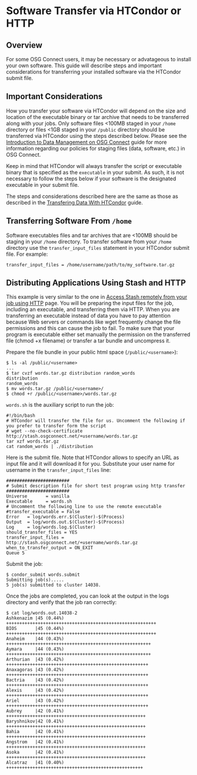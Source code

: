 
[title]: - "Software Transfer via HTCondor or HTTP"
 

# Software Transfer via HTCondor or HTTP

## Overview

For some OSG Connect users, it may be necessary or advatageous to install your own software. This guide will 
describe steps and important considerations for transferring your installed software via the HTCondor submit file.  

## Important Considerations

How you transfer your software via HTCondor will depend on the size and location of the executable binary or tar archive 
that needs to be transferred along with your jobs. Only software files <100MB staged in your `/home` directory or files 
<1GB staged in your `/public` directory should be transferred via HTCondor using the steps described below. Please see the [Introduction to Data Management on OSG Connect](https://support.opensciencegrid.org/support/solutions/articles/12000002985) guide for more information regarding our policies for staging files (data, software, etc.) in OSG Connect.  

Keep in mind that HTCondor will always transfer the script or executable binary that is specified as the `executable` in your submit. As such, it is not necessary to follow the steps below if your software is the designated executable in your submit file.  

The steps and considerations described here are the same as those as described in the [Transfering Data With HTCondor](https://support.opensciencegrid.org/support/solutions/articles/5000639787) guide.

## Transferring Software From `/home`

Software executables files and tar archives that are <100MB should be staging in your `/home` directory. To transfer software 
from your `/home` directory use the `transfer_input_files` statement in your HTCondor submit file. For example:

	transfer_input_files = /home/username/path/to/my_software.tar.gz

## Distributing Applications Using Stash and HTTP

This example is very similar to the one in [Access Stash remotely from your job using HTTP](http://support.opensciencegrid.org/support/solutions/articles/5000639798-access-stash-remotely-using-http) page.  You will be preparing the 
input files for the job, including an executable, and transferring them via HTTP. When you are transferring an executable 
instead of data you have to pay attention because Web servers or commands like wget frequently change the file permissions 
and this can cause the job to fail. To make sure that your program is executable either set manually the permission on the 
transferred file (chmod +x filename) or transfer a tar bundle and uncompress it.

Prepare the file bundle in your public html space (`/public/<username>`):

	$ ls -al /public/<username>
	...
	$ tar cvzf words.tar.gz distribution random_words
	distribution
	random_words
	$ mv words.tar.gz /public/<username>/
	$ chmod +r /public/<username>/words.tar.gz

`words.sh` is the auxiliary script to run the job:

	#!/bin/bash
	# HTCondor will transfer the file for us. Uncomment the following if you prefer to transfer form the script
	# wget --no-check-certificate http://stash.osgconnect.net/+username/words.tar.gz
	tar xzf words.tar.gz
	cat random_words | ./distribution

Here is the submit file. Note that HTCondor allows to specify an URL as input file and it will download it for you. Substitute your user name for username in the `transfer_input_files` line:

	########################
	# Submit description file for short test program using http transfer
	########################
	Universe       = vanilla
	Executable     = words.sh
	# Uncomment the following line to use the remote executable
	#transfer_executable = False
	Error   = log/words.err.$(Cluster)-$(Process)
	Output  = log/words.out.$(Cluster)-$(Process)
	Log     = log/words.log.$(Cluster)
	should_transfer_files = YES
	transfer_input_files = http://stash.osgconnect.net/+username/words.tar.gz
	when_to_transfer_output = ON_EXIT
	Queue 5

Submit the job:

	$ condor_submit words.submit
	Submitting job(s).....
	5 job(s) submitted to cluster 14038.

Once the jobs are completed, you can look at the output in the logs directory and verify that the job ran correctly:

	$ cat log/words.out.14038-2
	Ashkenazim |45 (0.44%) +++++++++++++++++++++++++++++++++++++++++++++++++++++++++
	BIOS       |45 (0.44%) +++++++++++++++++++++++++++++++++++++++++++++++++++++++++
	Anaheim    |44 (0.43%) +++++++++++++++++++++++++++++++++++++++++++++++++++++++
	Aymara     |44 (0.43%) +++++++++++++++++++++++++++++++++++++++++++++++++++++++
	Arthurian  |43 (0.42%) ++++++++++++++++++++++++++++++++++++++++++++++++++++++
	Anaxagoras |43 (0.42%) ++++++++++++++++++++++++++++++++++++++++++++++++++++++
	Bactria    |43 (0.42%) ++++++++++++++++++++++++++++++++++++++++++++++++++++++
	Alexis     |43 (0.42%) ++++++++++++++++++++++++++++++++++++++++++++++++++++++
	Ariel      |43 (0.42%) ++++++++++++++++++++++++++++++++++++++++++++++++++++++
	Aubrey     |42 (0.41%) +++++++++++++++++++++++++++++++++++++++++++++++++++++
	Baryshnikov|42 (0.41%) +++++++++++++++++++++++++++++++++++++++++++++++++++++
	Bahia      |42 (0.41%) +++++++++++++++++++++++++++++++++++++++++++++++++++++
	Angstrom   |42 (0.41%) +++++++++++++++++++++++++++++++++++++++++++++++++++++
	Asoka      |42 (0.41%) +++++++++++++++++++++++++++++++++++++++++++++++++++++
	Alcatraz   |41 (0.40%) ++++++++++++++++++++++++++++++++++++++++++++++++++++


